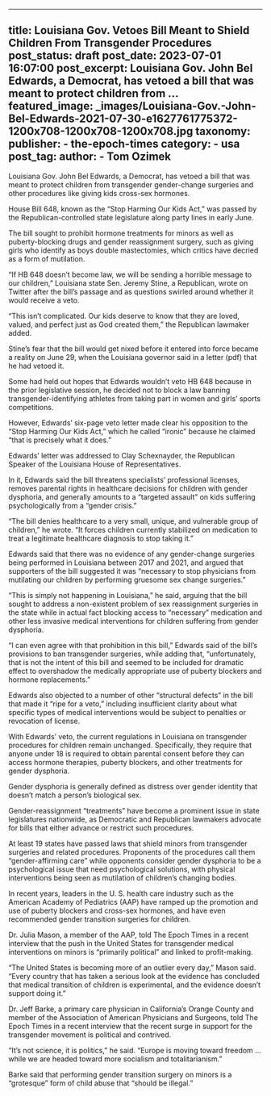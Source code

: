 
---
title: Louisiana Gov. Vetoes Bill Meant to Shield Children From Transgender Procedures 
post_status: draft
post_date: 2023-07-01 16:07:00 
post_excerpt: Louisiana Gov. John Bel Edwards, a Democrat, has vetoed a bill that was meant to protect children from ... 
featured_image: _images/Louisiana-Gov.-John-Bel-Edwards-2021-07-30-e1627761775372-1200x708-1200x708-1200x708.jpg 
taxonomy:
    publisher:
        - the-epoch-times
    category:
        - usa 
    post_tag:
    author:
        - Tom Ozimek
---
Louisiana Gov. John Bel Edwards, a Democrat, has vetoed a bill that was meant to protect children from transgender gender-change surgeries and other procedures like giving kids cross-sex hormones.

House Bill 648, known as the “Stop Harming Our Kids Act,” was passed by the Republican-controlled state legislature along party lines in early June.

The bill sought to prohibit hormone treatments for minors as well as puberty-blocking drugs and gender reassignment surgery, such as giving girls who identify as boys double mastectomies, which critics have decried as a form of mutilation.

“If HB 648 doesn’t become law, we will be sending a horrible message to our children,” Louisiana state Sen. Jeremy Stine, a Republican, wrote on Twitter after the bill’s passage and as questions swirled around whether it would receive a veto.

“This isn’t complicated. Our kids deserve to know that they are loved, valued, and perfect just as God created them,” the Republican lawmaker added.

Stine’s fear that the bill would get nixed before it entered into force became a reality on June 29, when the Louisiana governor said in a letter (pdf) that he had vetoed it.

Some had held out hopes that Edwards wouldn’t veto HB 648 because in the prior legislative session, he decided not to block a law banning transgender-identifying athletes from taking part in women and girls’ sports competitions.

However, Edwards’ six-page veto letter made clear his opposition to the “Stop Harming Our Kids Act,” which he called “ironic” because he claimed “that is precisely what it does.”

Edwards’ letter was addressed to Clay Schexnayder, the Republican Speaker of the Louisiana House of Representatives.

In it, Edwards said the bill threatens specialists’ professional licenses, removes parental rights in healthcare decisions for children with gender dysphoria, and generally amounts to a “targeted assault” on kids suffering psychologically from a “gender crisis.”

“The bill denies healthcare to a very small, unique, and vulnerable group of children,” he wrote. “It forces children currently stabilized on medication to treat a legitimate healthcare diagnosis to stop taking it.”

Edwards said that there was no evidence of any gender-change surgeries being performed in Louisiana between 2017 and 2021, and argued that supporters of the bill suggested it was “necessary to stop physicians from mutilating our children by performing gruesome sex change surgeries.”

“This is simply not happening in Louisiana,” he said, arguing that the bill sought to address a non-existent problem of sex reassignment surgeries in the state while in actual fact blocking access to “necessary” medication and other less invasive medical interventions for children suffering from gender dysphoria.

“I can even agree with that prohibition in this bill,” Edwards said of the bill’s provisions to ban transgender surgeries, while adding that, “unfortunately, that is not the intent of this bill and seemed to be included for dramatic effect to overshadow the medically appropriate use of puberty blockers and hormone replacements.”

Edwards also objected to a number of other “structural defects” in the bill that made it “ripe for a veto,” including insufficient clarity about what specific types of medical interventions would be subject to penalties or revocation of license.

With Edwards’ veto, the current regulations in Louisiana on transgender procedures for children remain unchanged. Specifically, they require that anyone under 18 is required to obtain parental consent before they can access hormone therapies, puberty blockers, and other treatments for gender dysphoria.

Gender dysphoria is generally defined as distress over gender identity that doesn’t match a person’s biological sex.

Gender-reassignment “treatments” have become a prominent issue in state legislatures nationwide, as Democratic and Republican lawmakers advocate for bills that either advance or restrict such procedures.

At least 19 states have passed laws that shield minors from transgender surgeries and related procedures. Proponents of the procedures call them “gender-affirming care” while opponents consider gender dysphoria to be a psychological issue that need psychological solutions, with physical interventions being seen as mutilation of children’s changing bodies.

In recent years, leaders in the U. S. health care industry such as the American Academy of Pediatrics (AAP) have ramped up the promotion and use of puberty blockers and cross-sex hormones, and have even recommended gender transition surgeries for children.

Dr. Julia Mason, a member of the AAP, told The Epoch Times in a recent interview that the push in the United States for transgender medical interventions on minors is “primarily political” and linked to profit-making.

“The United States is becoming more of an outlier every day,” Mason said. “Every country that has taken a serious look at the evidence has concluded that medical transition of children is experimental, and the evidence doesn’t support doing it.”

Dr. Jeff Barke, a primary care physician in California’s Orange County and member of the Association of American Physicians and Surgeons, told The Epoch Times in a recent interview that the recent surge in support for the transgender movement is political and contrived.

“It’s not science, it is politics,” he said. “Europe is moving toward freedom … while we are headed toward more socialism and totalitarianism.”

Barke said that performing gender transition surgery on minors is a “grotesque” form of child abuse that “should be illegal.” 
